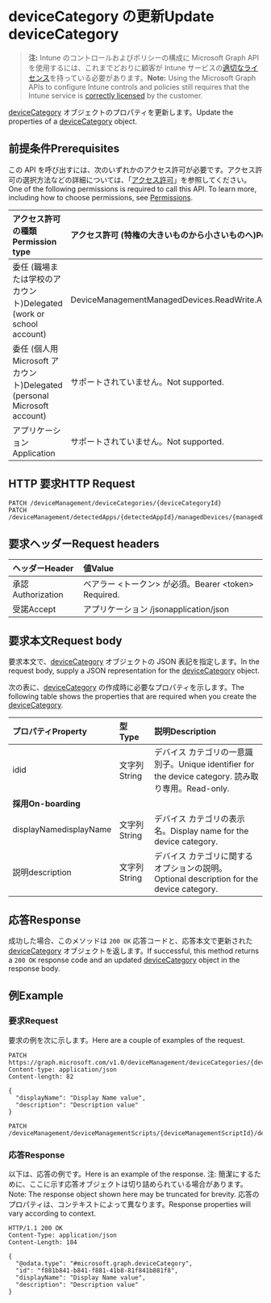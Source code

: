 # <a name="update-devicecategory"></a><span data-ttu-id="ed13b-101">deviceCategory の更新</span><span class="sxs-lookup"><span data-stu-id="ed13b-101">Update deviceCategory</span></span>

> <span data-ttu-id="ed13b-102">**注:** Intune のコントロールおよびポリシーの構成に Microsoft Graph API を使用するには、これまでどおりに顧客が Intune サービスの[適切なライセンス](https://go.microsoft.com/fwlink/?linkid=839381)を持っている必要があります。</span><span class="sxs-lookup"><span data-stu-id="ed13b-102">**Note:** Using the Microsoft Graph APIs to configure Intune controls and policies still requires that the Intune service is [correctly licensed](https://go.microsoft.com/fwlink/?linkid=839381) by the customer.</span></span>

<span data-ttu-id="ed13b-103">[deviceCategory](../resources/intune_shared_devicecategory.md) オブジェクトのプロパティを更新します。</span><span class="sxs-lookup"><span data-stu-id="ed13b-103">Update the properties of a [deviceCategory](../resources/intune_shared_devicecategory.md) object.</span></span>
## <a name="prerequisites"></a><span data-ttu-id="ed13b-104">前提条件</span><span class="sxs-lookup"><span data-stu-id="ed13b-104">Prerequisites</span></span>
<span data-ttu-id="ed13b-p101">この API を呼び出すには、次のいずれかのアクセス許可が必要です。アクセス許可の選択方法などの詳細については、「[アクセス許可](../../../concepts/permissions_reference.md)」を参照してください。</span><span class="sxs-lookup"><span data-stu-id="ed13b-p101">One of the following permissions is required to call this API. To learn more, including how to choose permissions, see [Permissions](../../../concepts/permissions_reference.md).</span></span>

|<span data-ttu-id="ed13b-107">アクセス許可の種類</span><span class="sxs-lookup"><span data-stu-id="ed13b-107">Permission type</span></span>|<span data-ttu-id="ed13b-108">アクセス許可 (特権の大きいものから小さいものへ)</span><span class="sxs-lookup"><span data-stu-id="ed13b-108">Permissions (from most to least privileged)</span></span>|
|:---|:---|
|<span data-ttu-id="ed13b-109">委任 (職場または学校のアカウント)</span><span class="sxs-lookup"><span data-stu-id="ed13b-109">Delegated (work or school account)</span></span>|<span data-ttu-id="ed13b-110">DeviceManagementManagedDevices.ReadWrite.All</span><span class="sxs-lookup"><span data-stu-id="ed13b-110">DeviceManagementManagedDevices.ReadWrite.All</span></span>|
|<span data-ttu-id="ed13b-111">委任 (個人用 Microsoft アカウント)</span><span class="sxs-lookup"><span data-stu-id="ed13b-111">Delegated (personal Microsoft account)</span></span>|<span data-ttu-id="ed13b-112">サポートされていません。</span><span class="sxs-lookup"><span data-stu-id="ed13b-112">Not supported.</span></span>|
|<span data-ttu-id="ed13b-113">アプリケーション</span><span class="sxs-lookup"><span data-stu-id="ed13b-113">Application</span></span>|<span data-ttu-id="ed13b-114">サポートされていません。</span><span class="sxs-lookup"><span data-stu-id="ed13b-114">Not supported.</span></span>|

## <a name="http-request"></a><span data-ttu-id="ed13b-115">HTTP 要求</span><span class="sxs-lookup"><span data-stu-id="ed13b-115">HTTP Request</span></span>
<!-- {
  "blockType": "ignored"
}
-->
``` http
PATCH /deviceManagement/deviceCategories/{deviceCategoryId}
PATCH /deviceManagement/detectedApps/{detectedAppId}/managedDevices/{managedDeviceId}/deviceCategory
```

## <a name="request-headers"></a><span data-ttu-id="ed13b-116">要求ヘッダー</span><span class="sxs-lookup"><span data-stu-id="ed13b-116">Request headers</span></span>
|<span data-ttu-id="ed13b-117">ヘッダー</span><span class="sxs-lookup"><span data-stu-id="ed13b-117">Header</span></span>|<span data-ttu-id="ed13b-118">値</span><span class="sxs-lookup"><span data-stu-id="ed13b-118">Value</span></span>|
|:---|:---|
|<span data-ttu-id="ed13b-119">承認</span><span class="sxs-lookup"><span data-stu-id="ed13b-119">Authorization</span></span>|<span data-ttu-id="ed13b-120">ベアラー &lt;トークン&gt; が必須。</span><span class="sxs-lookup"><span data-stu-id="ed13b-120">Bearer &lt;token&gt; Required.</span></span>|
|<span data-ttu-id="ed13b-121">受諾</span><span class="sxs-lookup"><span data-stu-id="ed13b-121">Accept</span></span>|<span data-ttu-id="ed13b-122">アプリケーション /json</span><span class="sxs-lookup"><span data-stu-id="ed13b-122">application/json</span></span>|

## <a name="request-body"></a><span data-ttu-id="ed13b-123">要求本文</span><span class="sxs-lookup"><span data-stu-id="ed13b-123">Request body</span></span>
<span data-ttu-id="ed13b-124">要求本文で、[deviceCategory](../resources/intune_shared_devicecategory.md) オブジェクトの JSON 表記を指定します。</span><span class="sxs-lookup"><span data-stu-id="ed13b-124">In the request body, supply a JSON representation for the [deviceCategory](../resources/intune_shared_devicecategory.md) object.</span></span>

<span data-ttu-id="ed13b-125">次の表に、[deviceCategory](../resources/intune_shared_devicecategory.md) の作成時に必要なプロパティを示します。</span><span class="sxs-lookup"><span data-stu-id="ed13b-125">The following table shows the properties that are required when you create the [deviceCategory](../resources/intune_shared_devicecategory.md).</span></span>

|<span data-ttu-id="ed13b-126">プロパティ</span><span class="sxs-lookup"><span data-stu-id="ed13b-126">Property</span></span>|<span data-ttu-id="ed13b-127">型</span><span class="sxs-lookup"><span data-stu-id="ed13b-127">Type</span></span>|<span data-ttu-id="ed13b-128">説明</span><span class="sxs-lookup"><span data-stu-id="ed13b-128">Description</span></span>|
|:---|:---|:---|
|<span data-ttu-id="ed13b-129">id</span><span class="sxs-lookup"><span data-stu-id="ed13b-129">id</span></span>|<span data-ttu-id="ed13b-130">文字列</span><span class="sxs-lookup"><span data-stu-id="ed13b-130">String</span></span>|<span data-ttu-id="ed13b-131">デバイス カテゴリの一意識別子。</span><span class="sxs-lookup"><span data-stu-id="ed13b-131">Unique identifier for the device category.</span></span> <span data-ttu-id="ed13b-132">読み取り専用。</span><span class="sxs-lookup"><span data-stu-id="ed13b-132">Read-only.</span></span>|
|<span data-ttu-id="ed13b-133">**採用**</span><span class="sxs-lookup"><span data-stu-id="ed13b-133">**On-boarding**</span></span>|
|<span data-ttu-id="ed13b-134">displayName</span><span class="sxs-lookup"><span data-stu-id="ed13b-134">displayName</span></span>|<span data-ttu-id="ed13b-135">文字列</span><span class="sxs-lookup"><span data-stu-id="ed13b-135">String</span></span>|<span data-ttu-id="ed13b-136">デバイス カテゴリの表示名。</span><span class="sxs-lookup"><span data-stu-id="ed13b-136">Display name for the device category.</span></span>|
|<span data-ttu-id="ed13b-137">説明</span><span class="sxs-lookup"><span data-stu-id="ed13b-137">description</span></span>|<span data-ttu-id="ed13b-138">文字列</span><span class="sxs-lookup"><span data-stu-id="ed13b-138">String</span></span>|<span data-ttu-id="ed13b-139">デバイス カテゴリに関するオプションの説明。</span><span class="sxs-lookup"><span data-stu-id="ed13b-139">Optional description for the device category.</span></span>|



## <a name="response"></a><span data-ttu-id="ed13b-140">応答</span><span class="sxs-lookup"><span data-stu-id="ed13b-140">Response</span></span>
<span data-ttu-id="ed13b-141">成功した場合、このメソッドは `200 OK` 応答コードと、応答本文で更新された [deviceCategory](../resources/intune_shared_devicecategory.md) オブジェクトを返します。</span><span class="sxs-lookup"><span data-stu-id="ed13b-141">If successful, this method returns a `200 OK` response code and an updated [deviceCategory](../resources/intune_shared_devicecategory.md) object in the response body.</span></span>

## <a name="example"></a><span data-ttu-id="ed13b-142">例</span><span class="sxs-lookup"><span data-stu-id="ed13b-142">Example</span></span>
### <a name="request"></a><span data-ttu-id="ed13b-143">要求</span><span class="sxs-lookup"><span data-stu-id="ed13b-143">Request</span></span>
<span data-ttu-id="ed13b-144">要求の例を次に示します。</span><span class="sxs-lookup"><span data-stu-id="ed13b-144">Here are a couple of examples of the request.</span></span>
``` http
PATCH https://graph.microsoft.com/v1.0/deviceManagement/deviceCategories/{deviceCategoryId}
Content-type: application/json
Content-length: 82

{
  "displayName": "Display Name value",
  "description": "Description value"
}

PATCH /deviceManagement/deviceManagementScripts/{deviceManagementScriptId}/deviceRunStates/{deviceManagementScriptDeviceStateId}/managedDevice/deviceCategory
```

### <a name="response"></a><span data-ttu-id="ed13b-145">応答</span><span class="sxs-lookup"><span data-stu-id="ed13b-145">Response</span></span>
<span data-ttu-id="ed13b-146">以下は、応答の例です。</span><span class="sxs-lookup"><span data-stu-id="ed13b-146">Here is an example of the response.</span></span> <span data-ttu-id="ed13b-147">注: 簡潔にするために、ここに示す応答オブジェクトは切り詰められている場合があります。</span><span class="sxs-lookup"><span data-stu-id="ed13b-147">Note: The response object shown here may be truncated for brevity.</span></span> <span data-ttu-id="ed13b-148">応答のプロパティは、コンテキストによって異なります。</span><span class="sxs-lookup"><span data-stu-id="ed13b-148">Response properties will vary according to context.</span></span>
``` http
HTTP/1.1 200 OK
Content-Type: application/json
Content-Length: 184

{
  "@odata.type": "#microsoft.graph.deviceCategory",
  "id": "f881b841-b841-f881-41b8-81f841b881f8",
  "displayName": "Display Name value",
  "description": "Description value"
}
```




